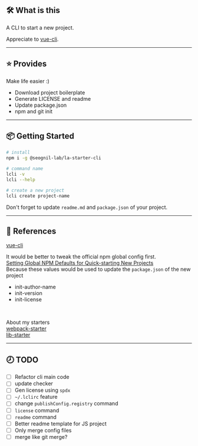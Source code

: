## 🛠️ What is this

A CLI to start a new project.

Appreciate to [vue-cli](https://github.com/vuejs/vue-cli).

---

## ⭐️ Provides

Make life easier :)

- Download project boilerplate
- Generate LICENSE and readme
- Update package.json
- npm and git init

---

## 📦 Getting Started

```bash
# install
npm i -g @seognil-lab/la-starter-cli

# command name
lcli -v
lcli --help

# create a new project
lcli create project-name

```

Don't forget to update `readme.md` and `package.json` of your project.

---

## 📜 References

[vue-cli](https://github.com/vuejs/vue-cli)

It would be better to tweak the official npm global config first.  
[Setting Global NPM Defaults for Quick-starting New Projects](https://codeburst.io/setting-global-npm-defaults-for-quick-starting-new-projects-ed06ed22edb3)  
Because these values would be used to update the `package.json` of the new project

- init-author-name
- init-version
- init-license

<br>

About my starters  
[webpack-starter](https://github.com/seognil-lab/webpack-starter)  
[lib-starter](https://github.com/seognil-lab/lib-starter)

---

## 🕗 TODO

- [ ] Refactor cli main code
- [ ] update checker
- [ ] Gen license using `spdx`
- [ ] `~/.lclirc` feature
- [ ] change `publishConfig.registry` command
- [ ] `license` command
- [ ] `readme` command
- [ ] Better readme template for JS project
- [ ] Only merge config files
- [ ] merge like git merge?
